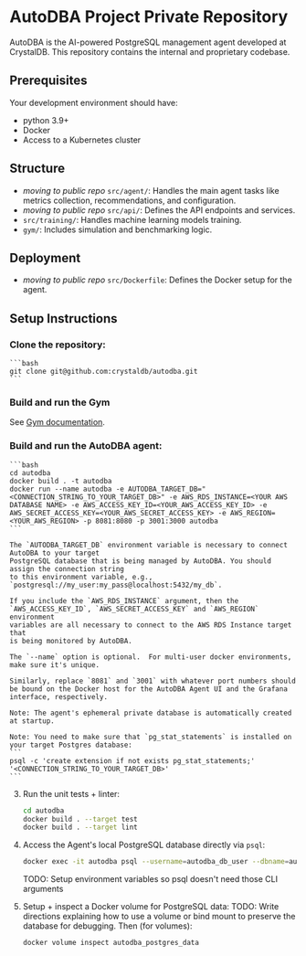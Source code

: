 # AutoDBA Project Private Repository

AutoDBA is the AI-powered PostgreSQL management agent developed at CrystalDB.
This repository contains the internal and proprietary codebase.

## Prerequisites

Your development environment should have:
- python 3.9+
- Docker
- Access to a Kubernetes cluster

## Structure
- *moving to public repo* `src/agent/`: Handles the main agent tasks like metrics collection, recommendations, and configuration.
- *moving to public repo* `src/api/`: Defines the API endpoints and services.
- `src/training/`: Handles machine learning models training.
- `gym/`: Includes simulation and benchmarking logic.

## Deployment
- *moving to public repo* `src/Dockerfile`: Defines the Docker setup for the agent.

## Setup Instructions

### Clone the repository:

    ```bash
    git clone git@github.com:crystaldb/autodba.git
    ```

### Build and run the Gym

See [Gym documentation](gym/v2/README.md).

### Build and run the AutoDBA agent:

    ```bash
    cd autodba
    docker build . -t autodba
    docker run --name autodba -e AUTODBA_TARGET_DB="<CONNECTION_STRING_TO_YOUR_TARGET_DB>" -e AWS_RDS_INSTANCE=<YOUR AWS DATABASE NAME> -e AWS_ACCESS_KEY_ID=<YOUR_AWS_ACCESS_KEY_ID> -e AWS_SECRET_ACCESS_KEY=<YOUR_AWS_SECRET_ACCESS_KEY> -e AWS_REGION=<YOUR_AWS_REGION> -p 8081:8080 -p 3001:3000 autodba
    ```

    The `AUTODBA_TARGET_DB` environment variable is necessary to connect AutoDBA to your target
    PostgreSQL database that is being managed by AutoDBA. You should assign the connection string
    to this environment variable, e.g., `postgresql://my_user:my_pass@localhost:5432/my_db`.

    If you include the `AWS_RDS_INSTANCE` argument, then the
    `AWS_ACCESS_KEY_ID`, `AWS_SECRET_ACCESS_KEY` and `AWS_REGION` environment
    variables are all necessary to connect to the AWS RDS Instance target that
    is being monitored by AutoDBA.

    The `--name` option is optional.  For multi-user docker environments, make sure it's unique.

    Similarly, replace `8081` and `3001` with whatever port numbers should be bound on the Docker host for the AutoDBA Agent UI and the Grafana interface, respectively.

    Note: The agent's ephemeral private database is automatically created at startup.

    Note: You need to make sure that `pg_stat_statements` is installed on your target Postgres database:
    ```
    psql -c 'create extension if not exists pg_stat_statements;' '<CONNECTION_STRING_TO_YOUR_TARGET_DB>'
    ```

3. Run the unit tests + linter:

    ```bash
    cd autodba
    docker build . --target test
    docker build . --target lint
    ```

4. Access the Agent's local PostgreSQL database directly via `psql`:

    ```bash
    docker exec -it autodba psql --username=autodba_db_user --dbname=autodba_db
    ```
    TODO: Setup environment variables so psql doesn't need those CLI arguments

5. Setup + inspect a Docker volume for PostgreSQL data:
    TODO: Write directions explaining how to use a volume or bind mount to preserve the database for debugging.  Then (for volumes):
    ```bash
    docker volume inspect autodba_postgres_data
    ```
